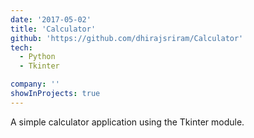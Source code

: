 ```yaml
---
date: '2017-05-02'
title: 'Calculator'
github: 'https://github.com/dhirajsriram/Calculator'
tech:
  - Python
  - Tkinter

company: ''
showInProjects: true
---
```


A simple calculator application using the Tkinter module.
